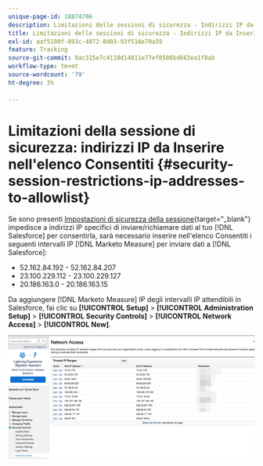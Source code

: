 ```yaml
---
unique-page-id: 18874706
description: Limitazioni delle sessioni di sicurezza - Indirizzi IP da utilizzare per il Inserisco nell'elenco Consentiti di - Marketo Measure - Documentazione del prodotto
title: Limitazioni delle sessioni di sicurezza - Indirizzi IP da Inserire nell'elenco Consentiti per l’accesso a un’istanza di accesso a un sito Web
exl-id: aaf5190f-893c-4872-8d03-93f516e70a59
feature: Tracking
source-git-commit: 8ac315e7c4110d14811e77ef0586bd663ea1f8ab
workflow-type: tm+mt
source-wordcount: '79'
ht-degree: 3%

---
```


# Limitazioni della sessione di sicurezza: indirizzi IP da Inserire nell&#39;elenco Consentiti {#security-session-restrictions-ip-addresses-to-allowlist}

Se sono presenti [Impostazioni di sicurezza della sessione](https://help.salesforce.com/articleView?id=admin_sessions.htm&amp;type=0){target="_blank"} impedisce a indirizzi IP specifici di inviare/richiamare dati al tuo [!DNL Salesforce] per consentirla, sarà necessario inserire nell&#39;elenco Consentiti i seguenti intervalli IP [!DNL Marketo Measure] per inviare dati a [!DNL Salesforce]:

* 52.162.84.192 - 52.162.84.207
* 23.100.229.112 - 23.100.229.127
* 20.186.163.0 - 20.186.163.15

Da aggiungere [!DNL Marketo Measure] IP degli intervalli IP attendibili in Salesforce, fai clic su **[!UICONTROL Setup]** > **[!UICONTROL Administration Setup]** > **[!UICONTROL Security Controls]** > **[!UICONTROL Network Access]** > **[!UICONTROL New]**.

![](assets/1.png)
